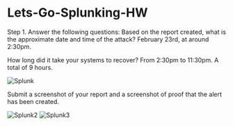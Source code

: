 # Lets-Go-Splunking-HW

Step 1. Answer the following questions:
Based on the report created, what is the approximate date and time of the attack?
February 23rd, at around 2:30pm.

How long did it take your systems to recover?
From 2:30pm to 11:30pm. A total of 9 hours.

![Splunk](https://user-images.githubusercontent.com/77302201/125696744-894d3c24-ff6b-4e32-95d4-b09d0f293483.png)

Submit a screenshot of your report and a screenshot of proof that the alert has been created.

![Splunk2](https://user-images.githubusercontent.com/77302201/125706293-05b72d70-7ea5-4471-9d35-f3b8c9e81a92.png)
![Splunk3](https://user-images.githubusercontent.com/77302201/125706347-3560c670-a811-4de4-8b27-8f9fc23a8361.png)

